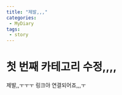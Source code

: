 ```yaml
---
title: "제발,,,"
categories:
 - MyDiary
tags:
 - story
---
```


# 첫 번째 카테고리 수정,,,,

제발,,ㅜㅜㅜ 링크야 연결되어죠,,,ㅜ
